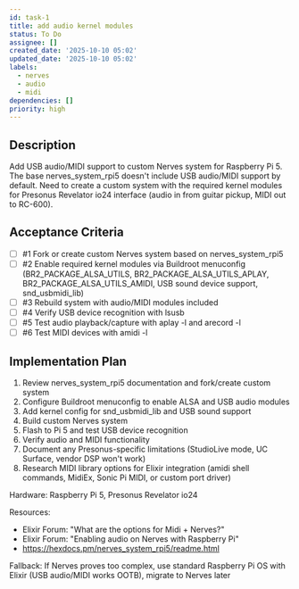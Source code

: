 ```yaml
---
id: task-1
title: add audio kernel modules
status: To Do
assignee: []
created_date: '2025-10-10 05:02'
updated_date: '2025-10-10 05:02'
labels:
  - nerves
  - audio
  - midi
dependencies: []
priority: high
---
```


## Description

<!-- SECTION:DESCRIPTION:BEGIN -->
Add USB audio/MIDI support to custom Nerves system for Raspberry Pi 5. The base nerves_system_rpi5 doesn't include USB audio/MIDI support by default. Need to create a custom system with the required kernel modules for Presonus Revelator io24 interface (audio in from guitar pickup, MIDI out to RC-600).
<!-- SECTION:DESCRIPTION:END -->

## Acceptance Criteria
<!-- AC:BEGIN -->
- [ ] #1 Fork or create custom Nerves system based on nerves_system_rpi5
- [ ] #2 Enable required kernel modules via Buildroot menuconfig (BR2_PACKAGE_ALSA_UTILS, BR2_PACKAGE_ALSA_UTILS_APLAY, BR2_PACKAGE_ALSA_UTILS_AMIDI, USB sound device support, snd_usbmidi_lib)
- [ ] #3 Rebuild system with audio/MIDI modules included
- [ ] #4 Verify USB device recognition with lsusb
- [ ] #5 Test audio playback/capture with aplay -l and arecord -l
- [ ] #6 Test MIDI devices with amidi -l
<!-- AC:END -->

## Implementation Plan

<!-- SECTION:PLAN:BEGIN -->
1. Review nerves_system_rpi5 documentation and fork/create custom system
2. Configure Buildroot menuconfig to enable ALSA and USB audio modules
3. Add kernel config for snd_usbmidi_lib and USB sound support
4. Build custom Nerves system
5. Flash to Pi 5 and test USB device recognition
6. Verify audio and MIDI functionality
7. Document any Presonus-specific limitations (StudioLive mode, UC Surface, vendor DSP won't work)
8. Research MIDI library options for Elixir integration (amidi shell commands, MidiEx, Sonic Pi MIDI, or custom port driver)

Hardware: Raspberry Pi 5, Presonus Revelator io24

Resources:
- Elixir Forum: "What are the options for Midi + Nerves?"
- Elixir Forum: "Enabling audio on Nerves with Raspberry Pi"
- https://hexdocs.pm/nerves_system_rpi5/readme.html

Fallback: If Nerves proves too complex, use standard Raspberry Pi OS with Elixir (USB audio/MIDI works OOTB), migrate to Nerves later
<!-- SECTION:PLAN:END -->
